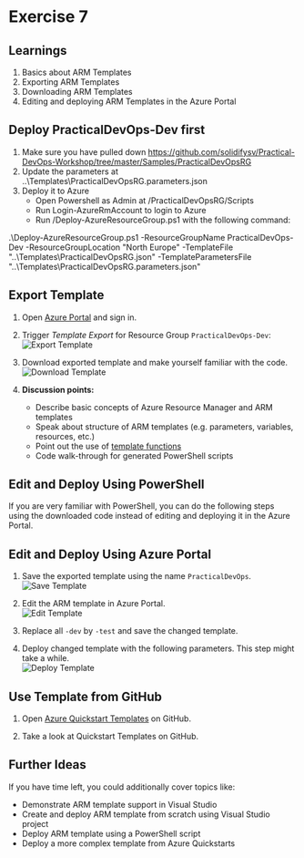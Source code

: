 # Exercise 7


## Learnings

1. Basics about ARM Templates
1. Exporting ARM Templates
1. Downloading ARM Templates
1. Editing and deploying ARM Templates in the Azure Portal


## Deploy PracticalDevOps-Dev first

1. Make sure you have pulled down https://github.com/solidifysv/Practical-DevOps-Workshop/tree/master/Samples/PracticalDevOpsRG
1. Update the parameters at ..\Templates\PracticalDevOpsRG.parameters.json
1. Deploy it to Azure
    * Open Powershell as Admin at /PracticalDevOpsRG/Scripts
    * Run Login-AzureRmAccount to login to Azure
    * Run /Deploy-AzureResourceGroup.ps1 with the following command:

.\Deploy-AzureResourceGroup.ps1 -ResourceGroupName PracticalDevOps-Dev -ResourceGroupLocation "North Europe" -TemplateFile "..\Templates\PracticalDevOpsRG.json" -TemplateParametersFile "..\Templates\PracticalDevOpsRG.parameters.json"

## Export Template

1. Open [Azure Portal](https://portal.azure.com) and sign in.

1. Trigger *Template Export* for Resource Group `PracticalDevOps-Dev`:<br/>
   ![Export Template](/img/azure-export-template.png)

1. Download exported template and make yourself familiar with the code.<br/>
   ![Download Template](/img/azure-template-download.png)

1. **Discussion points:**
   * Describe basic concepts of Azure Resource Manager and ARM templates
   * Speak about structure of ARM templates (e.g. parameters, variables, resources, etc.)
   * Point out the use of [template functions](https://azure.microsoft.com/en-us/documentation/articles/resource-group-template-functions/)
   * Code walk-through for generated PowerShell scripts


## Edit and Deploy Using PowerShell

If you are very familiar with PowerShell, you can do the following steps using the downloaded code instead of editing and deploying it in the Azure Portal.


## Edit and Deploy Using Azure Portal

1. Save the exported template using the name `PracticalDevOps`.<br/>
   ![Save Template](/img/azure-save-template.png)

1. Edit the ARM template in Azure Portal.<br/>
   ![Edit Template](/img/azure-edit-template.png)
   
1. Replace all `-dev` by `-test` and save the changed template.

1. Deploy changed template with the following parameters. This step might take a while.<br/>
   ![Deploy Template](/img/azure-deploy-template.png)
   

## Use Template from GitHub

1. Open [Azure Quickstart Templates](https://github.com/Azure/azure-quickstart-templates/tree/master/) on GitHub.

1. Take a look at Quickstart Templates on GitHub.

   
## Further Ideas

If you have time left, you could additionally cover topics like:

* Demonstrate ARM template support in Visual Studio
* Create and deploy ARM template from scratch using Visual Studio project
* Deploy ARM template using a PowerShell script
* Deploy a more complex template from Azure Quickstarts
